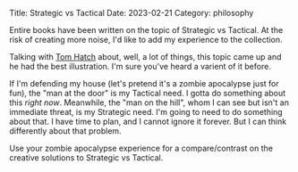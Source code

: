Title: Strategic vs Tactical
Date: 2023-02-21
Category: philosophy

Entire books have been written on the topic of Strategic vs Tactical. At the risk of creating more noise, I'd like to add my experience to the collection.

Talking with [Tom Hatch](https://www.linkedin.com/in/thhatch) about, well, a lot of things, this topic came up and he had the best illustration. I'm sure you've heard a varient of it before.

If I'm defending my house (let's pretend it's a zombie apocalypse just for fun), the "man at the door" is my Tactical need. I gotta do something about this _right now_. Meanwhile, the "man on the hill", whom I can see but isn't an immediate threat, is my Strategic need. I'm going to need to do something about that. I have time to plan, and I cannot ignore it forever. But I can think differently about that problem. 

Use your zombie apocalypse experience for a compare/contrast on the creative solutions to Strategic vs Tactical.
